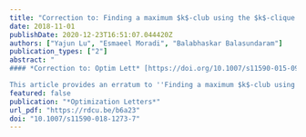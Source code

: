 ```yaml
---
title: "Correction to: Finding a maximum $k$-club using the $k$-clique formulation and canonical hypercube cuts"
date: 2018-11-01
publishDate: 2020-12-23T16:51:07.044420Z
authors: ["Yajun Lu", "Esmaeel Moradi", "Balabhaskar Balasundaram"]
publication_types: ["2"]
abstract: "
#### *Correction to: Optim Lett* [https://doi.org/10.1007/s11590-015-0971-7](https://doi.org/10.1007/s11590-015-0971-7)

This article provides an erratum to ''Finding a maximum $k$-club using the $k$-clique formulation and canonical hypercube cuts,'' published online in Optim Lett, 2015. Due to  programming errors in our C++ implementations, the computational results reported in the article are incorrect. In some pathological instances, a significantly larger number of $k$-cliques that are not $k$-clubs can be detected, which can  adversely affect the performance of the algorithms proposed. This erratum presents completely revised computational results, discussion, and conclusions that are meant to _replace_ Sections 3 and 4 in the original article."
featured: false
publication: "*Optimization Letters*"
url_pdf: "https://rdcu.be/b6a23"
doi: "10.1007/s11590-018-1273-7"
---
```

